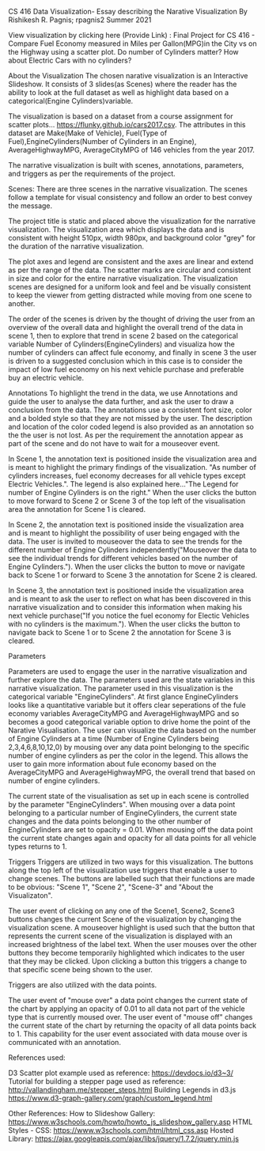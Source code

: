 CS 416 Data Visualization- Essay describing the Narative Visualization
By Rishikesh R. Pagnis; rpagnis2 Summer 2021

View visualization by clicking here (Provide Link) : Final Project for CS 416 - Compare Fuel Economy measured in Miles per Gallon(MPG)in the City vs on the Highway using a scatter plot. Do number of Cylinders matter? How about Electric Cars with no cylinders?

About the Visualization
The chosen narative visualization is an Interactive Slideshow. It consists of 3 slides(as Scenes) where the reader has the ability to look at the full dataset as well as highlight data based on a categorical(Engine Cylinders)variable.

The visualization is based on a dataset from a course assignment for scatter plots... https://flunky.github.io/cars2017.csv. The attributes in this dataset are Make(Make of Vehicle), Fuel(Type of Fuel),EngineCylinders(Number of Cylinders in an Engine), AverageHighwayMPG, AverageCityMPG of 146 vehicles from the year 2017.

The narrative visualization is built with scenes, annotations, parameters, and triggers as per the requirements of the project.

Scenes:
There are three scenes in the narrative visualization. The scenes follow a template for visual consistency and follow an order to best convey the message. 

The project title is static and placed above the visualization for the narrative visualization.
The visualization area which displays the data and is consistent with height 510px, width 980px, and background color "grey" for the duration of the narrative visualization.

The plot axes and legend are consistent and the axes are linear and extend as per the range of the data.
The scatter marks are circular and consistent in size and color for the entire narrative visualization.
The visualization scenes are designed for a uniform look and feel and be visually consistent to keep the viewer from getting distracted while moving from one scene to another.

The order of the scenes is driven by the thought of driving the user from an overview of the overall data and highlight the overall trend of the data in scene 1, then to explore that trend in scene 2 based on the categorical variable Number of Cylinders(EngineCylinders) and visualiza how the number of cylinders can affect fule economy, and finally in scene 3 the user is driven to a suggested conclusion which in this case is to consider the impact of low fuel economy on his next vehicle purchase and preferable buy an electric vehicle. 

Annotations
To highlight the trend in the data, we use Annotations and guide the user to analyse the data further, and ask the user to draw a conclusion from the data. The annotations use a consistent font size, color and a bolded style so that they are not missed by the user. The description and location of the color coded legend is also provided as an annotation so the the user is not lost. As per the requirement the annotation appear as part of the scene and do not have to wait for a mouseover event.

In Scene 1, the annotation text is positioned inside the visualization area and is meant to highlight the primary findings of the visualization. "As number of cylinders increases, fuel economy decreases for all vehicle types except Electric Vehicles.". The legend is also explained here..."The Legend for number of Engine Cylinders is on the right." When the user clicks the button to move forward to Scene 2 or Scene 3 of the top left of the visualisation area the annotation for Scene 1 is cleared.

In Scene 2, the annotation text is positioned inside the visualization area and is meant to highlight the possibility of user being engaged with the data. The user is invited to mouseover the data to see the trends for the different number of Engine Cylinders independently("Mouseover the data to see the individual trends for different vehicles based on the number of Engine Cylinders."). When the user clicks the button to move or navigate back to Scene 1 or forward to Scene 3 the annotation for Scene 2 is cleared.

In Scene 3, the annotation text is positioned inside the visualization area and is meant to ask the user to reflect on what has been discovered in this narrative visualization and to consider this information when making his next vehicle purchase("If you notice the fuel economy for Electic Vehicles with no cylinders is the maximum."). When the user clicks the button to navigate back to Scene 1 or to Scene 2 the annotation for Scene 3 is cleared.

Parameters

Parameters are used to engage the user in the narrative visualization and further explore the data. The parameters used are the state variables in this narrative visualization. The parameter used in this visualization is the categorical variable "EngineCylinders". At first glance EngineCylinders looks like a quantitative variable but it offers clear seperations of the fule economy variables AverageCityMPG and AverageHighwayMPG and so becomes a good categorical variable option to drive home the point of the Narative Visualisation. The user can visualize the data based on the number of Engine Cylinders at a time (Number of Engine Cylinders being 2,3,4,6,8,10,12,0) by mousing over any data point belonging to the specific number of engine cylinders as per the color in the legend. This allows the user to gain more information about fule economy based on the AverageCityMPG and AverageHighwayMPG, the overall trend that based on number of engine cylinders.

The current state of the visualisation as set up in each scene is controlled by the parameter "EngineCylinders". When mousing over a data point belonging to a particular number of EngineCylinders, the current state changes and the data points belonging to the other number of EngineCylinders are set to opacity = 0.01. When mousing off the data point the current state changes again and opacity for all data points for all vehicle types returns to 1.

Triggers
Triggers are utilized in two ways for this visualization.
The buttons along the top left of the visualization use triggers that enable a user to change scenes. The buttons are labelled such that their functions are made to be obvious: "Scene 1", "Scene 2", "Scene-3" and "About the Visualizaton".

The user event of clicking on any one of the Scene1, Scene2, Scene3 buttons changes the current Scene of the visualization by changing the visualization scene. A mouseover highlight is used such that the button that represents the current scene of the visualization is displayed with an increased brightness of the label text. When the user mouses over the other buttons they become temporarily highlighted which indicates to the user that they may be clicked. Upon clicking a button this triggers a change to that specific scene being shown to the user.

Triggers are also utilized with the data points.

The user event of "mouse over" a data point changes the current state of the chart by applying an opacity of 0.01 to all data not part of the vehicle type that is currently moused over. The user event of "mouse off" changes the current state of the chart by returning the opacity of all data points back to 1. This capability for the user event associated with data mouse over is communicated with an annotation.

References used:

D3 Scatter plot example used as reference: https://devdocs.io/d3~3/
Tutorial for building a stepper page used as reference: http://vallandingham.me/stepper_steps.html
Building Legends in d3.js https://www.d3-graph-gallery.com/graph/custom_legend.html

Other References:
How to Slideshow Gallery: https://www.w3schools.com/howto/howto_js_slideshow_gallery.asp
HTML Styles - CSS: https://www.w3schools.com/html/html_css.asp
Hosted Library: https://ajax.googleapis.com/ajax/libs/jquery/1.7.2/jquery.min.js




